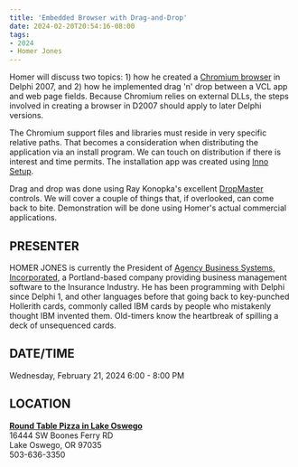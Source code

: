 ```yaml
---
title: 'Embedded Browser with Drag-and-Drop'
date: 2024-02-20T20:54:16-08:00
tags: 
- 2024
- Homer Jones
---
```


Homer will discuss two topics: 1) how he created a [Chromium browser](https://www.chromium.org/Home/) in Delphi 2007, and 2) how he implemented drag 'n' drop between a VCL app and web page fields. Because Chromium relies on external DLLs, the steps involved in creating a browser in D2007 should apply to later Delphi versions.

The Chromium support files and libraries must reside in very specific relative paths. That becomes a consideration when distributing the application via an install program. We can touch on distribution if there is interest and time permits. The installation app was created using [Inno Setup](https://jrsoftware.org/isinfo.php).

Drag and drop was done using Ray Konopka's excellent [DropMaster](https://raize.com/dropmaster/) controls. We will cover a couple of things that, if overlooked, can come back to bite. Demonstration will be done using Homer's actual commercial applications.

## PRESENTER ##

HOMER JONES is currently the President of [Agency Business Systems, Incorporated](https://agencybusys.com), a Portland-based company providing business management software to the Insurance Industry. He has been programming with Delphi since Delphi 1, and other languages before that going back to key-punched Hollerith cards, commonly called IBM cards by people who mistakenly thought IBM invented them. Old-timers know the heartbreak of spilling a deck of unsequenced cards.

## DATE/TIME ##

Wednesday, February 21, 2024
6:00 - 8:00 PM

## LOCATION ##

**[Round Table Pizza in Lake Oswego](https://web.archive.org/web/20230207010600/https://www.google.com/maps/place/16444+Boones+Ferry+Rd,+Lake+Oswego,+OR+97035/@45.4071266,-122.7269712,17z/data=!3m1!4b1!4m5!3m4!1s0x549573187f99ebb1:0x5f89af436e58a610!8m2!3d45.4071266!4d-122.7247825)**  
16444 SW Boones Ferry RD  
Lake Oswego, OR 97035    
503-636-3350